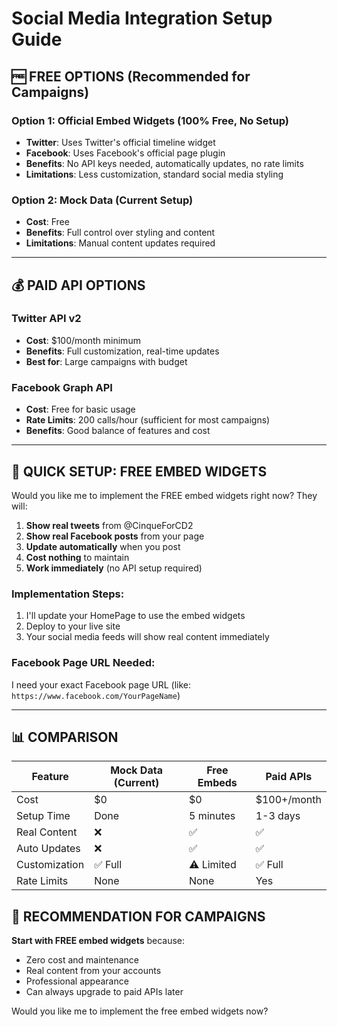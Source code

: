 # Social Media Integration Setup Guide

## 🆓 FREE OPTIONS (Recommended for Campaigns)

### Option 1: Official Embed Widgets (100% Free, No Setup)
- **Twitter**: Uses Twitter's official timeline widget
- **Facebook**: Uses Facebook's official page plugin
- **Benefits**: No API keys needed, automatically updates, no rate limits
- **Limitations**: Less customization, standard social media styling

### Option 2: Mock Data (Current Setup)
- **Cost**: Free
- **Benefits**: Full control over styling and content
- **Limitations**: Manual content updates required

---

## 💰 PAID API OPTIONS

### Twitter API v2
- **Cost**: $100/month minimum
- **Benefits**: Full customization, real-time updates
- **Best for**: Large campaigns with budget

### Facebook Graph API
- **Cost**: Free for basic usage
- **Rate Limits**: 200 calls/hour (sufficient for most campaigns)
- **Benefits**: Good balance of features and cost

---

## 🚀 QUICK SETUP: FREE EMBED WIDGETS

Would you like me to implement the FREE embed widgets right now? They will:

1. **Show real tweets** from @CinqueForCD2
2. **Show real Facebook posts** from your page
3. **Update automatically** when you post
4. **Cost nothing** to maintain
5. **Work immediately** (no API setup required)

### Implementation Steps:
1. I'll update your HomePage to use the embed widgets
2. Deploy to your live site
3. Your social media feeds will show real content immediately

### Facebook Page URL Needed:
I need your exact Facebook page URL (like: `https://www.facebook.com/YourPageName`)

---

## 📊 COMPARISON

| Feature | Mock Data (Current) | Free Embeds | Paid APIs |
|---------|-------------------|-------------|-----------|
| Cost | $0 | $0 | $100+/month |
| Setup Time | Done | 5 minutes | 1-3 days |
| Real Content | ❌ | ✅ | ✅ |
| Auto Updates | ❌ | ✅ | ✅ |
| Customization | ✅ Full | ⚠️ Limited | ✅ Full |
| Rate Limits | None | None | Yes |

## 🎯 RECOMMENDATION FOR CAMPAIGNS

**Start with FREE embed widgets** because:
- Zero cost and maintenance
- Real content from your accounts
- Professional appearance
- Can always upgrade to paid APIs later

Would you like me to implement the free embed widgets now?